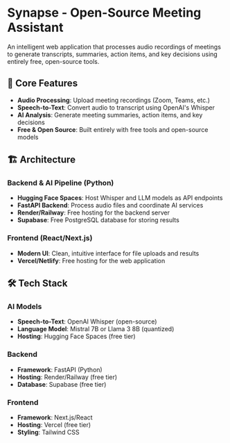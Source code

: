 
# Synapse - Open-Source Meeting Assistant

An intelligent web application that processes audio recordings of meetings to generate transcripts, summaries, action items, and key decisions using entirely free, open-source tools.

## 🎯 Core Features

- **Audio Processing**: Upload meeting recordings (Zoom, Teams, etc.)
- **Speech-to-Text**: Convert audio to transcript using OpenAI's Whisper
- **AI Analysis**: Generate meeting summaries, action items, and key decisions
- **Free & Open Source**: Built entirely with free tools and open-source models

## 🏗️ Architecture

### Backend & AI Pipeline (Python)
- **Hugging Face Spaces**: Host Whisper and LLM models as API endpoints
- **FastAPI Backend**: Process audio files and coordinate AI services
- **Render/Railway**: Free hosting for the backend server
- **Supabase**: Free PostgreSQL database for storing results

### Frontend (React/Next.js)
- **Modern UI**: Clean, intuitive interface for file uploads and results
- **Vercel/Netlify**: Free hosting for the web application

## 🛠️ Tech Stack

### AI Models
- **Speech-to-Text**: OpenAI Whisper (open-source)
- **Language Model**: Mistral 7B or Llama 3 8B (quantized)
- **Hosting**: Hugging Face Spaces (free tier)

### Backend
- **Framework**: FastAPI (Python)
- **Hosting**: Render/Railway (free tier)
- **Database**: Supabase (free tier)

### Frontend
- **Framework**: Next.js/React
- **Hosting**: Vercel (free tier)
- **Styling**: Tailwind CSS









